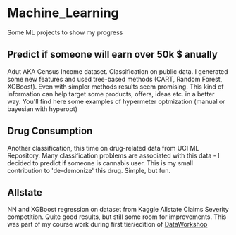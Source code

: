# Machine_Learning
Some ML projects to show my progress

## Predict if someone will earn over 50k $ anually
Adut AKA Census Income dataset. Classification on public data. I generated some new features and used tree-based methods (CART, Random Forest, XGBoost). Even with simpler methods results seem promising. This kind of information can help target some products, offers, ideas etc. in a better way. You'll find here some examples of hypermeter optmization (manual or bayesian with hyperopt)

## Drug Consumption
Another classification, this time on drug-related data from UCI ML Repository. Many classification problems are associated with this data - I decided to predict if someone is cannabis user. This is my small contribution to 'de-demonize' this drug. Simple, but fun.

## Allstate
NN and XGBoost regression on dataset from Kaggle Allstate Claims Severity competition. Quite good results, but still some room for improvements. This was part of my course work during first tier/edition of [DataWorkshop](http://www.dataworkshop.eu/)


